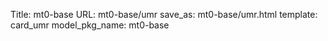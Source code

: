 Title: mt0-base
URL: mt0-base/umr
save_as: mt0-base/umr.html
template: card_umr
model_pkg_name: mt0-base

